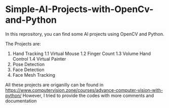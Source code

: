 # Simple-AI-Projects-with-OpenCv-and-Python

In this reprository, you can find some AI projects using OpenCV and Python.

The Projects are:
1. Hand Tracking
  1.1 Virtual Mouse
  1.2 Finger Count
  1.3 Volume Hand Control
  1.4 Virtual Painter
2. Pose Detection
3. Face Detection
4. Face Mesh Tracking

All these projects are origanilly can be found in https://www.computervision.zone/courses/advance-computer-vision-with-python/
However, I tried to provide the codes with more comments and documentation
